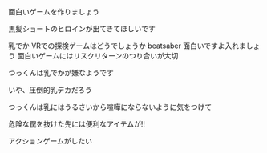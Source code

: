 面白いゲームを作りましょう



黒髪ショートのヒロインが出てきてほしいです



乳でか
VRでの探検ゲームはどうでしょうか
beatsaber 面白いですよ入れましょう
面白いゲームにはリスクリターンのつり合いが大切

つっくんは乳でかが嫌なようです

いや、圧倒的乳デカだろう

つっくんは乳にはうるさいから喧嘩にならないように気をつけて


危険な罠を抜けた先には便利なアイテムが‼

アクションゲームがしたい

